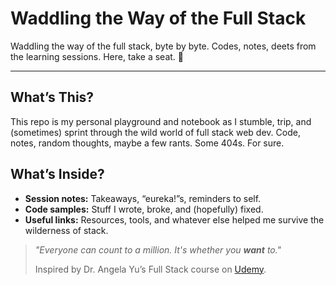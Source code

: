 # Waddling the Way of the Full Stack

Waddling the way of the full stack, byte by byte.
Codes, notes, deets from the learning sessions. Here, take a seat. 💺

---

## What’s This?

This repo is my personal playground and notebook as I stumble, trip, and (sometimes) sprint through the wild world of full stack web dev.
Code, notes, random thoughts, maybe a few rants. Some 404s. For sure.

## What’s Inside?

- **Session notes:** Takeaways, “eureka!”s, reminders to self.
- **Code samples:** Stuff I wrote, broke, and (hopefully) fixed.
- **Useful links:** Resources, tools, and whatever else helped me survive the wilderness of stack.

> *"Everyone can count to a million. It's whether you **want** to."*
>
> Inspired by Dr. Angela Yu’s Full Stack course on [Udemy](https://www.udemy.com/course/the-complete-web-development-bootcamp/).
